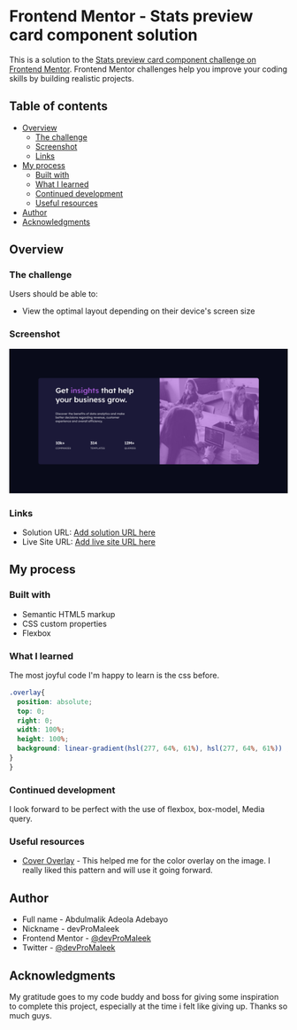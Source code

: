 # Frontend Mentor - Stats preview card component solution

This is a solution to the [Stats preview card component challenge on Frontend Mentor](https://www.frontendmentor.io/challenges/stats-preview-card-component-8JqbgoU62). Frontend Mentor challenges help you improve your coding skills by building realistic projects. 

## Table of contents

- [Overview](#overview)
  - [The challenge](#the-challenge)
  - [Screenshot](#screenshot)
  - [Links](#links)
- [My process](#my-process)
  - [Built with](#built-with)
  - [What I learned](#what-i-learned)
  - [Continued development](#continued-development)
  - [Useful resources](#useful-resources)
- [Author](#author)
- [Acknowledgments](#acknowledgments)

## Overview

### The challenge

Users should be able to:

- View the optimal layout depending on their device's screen size

### Screenshot

![Desktop View](images/Stat%20Component.png)

### Links

- Solution URL: [Add solution URL here](https://your-solution-url.com)
- Live Site URL: [Add live site URL here](https://your-live-site-url.com)

## My process

### Built with

- Semantic HTML5 markup
- CSS custom properties
- Flexbox

### What I learned

The most joyful code I'm happy to learn is the css before. 



```css
.overlay{
  position: absolute;
  top: 0;
  right: 0;
  width: 100%;
  height: 100%;
  background: linear-gradient(hsl(277, 64%, 61%), hsl(277, 64%, 61%)) ;
}
}
```

### Continued development

I look forward to be perfect with the use of flexbox, box-model, Media query.

### Useful resources

- [Cover Overlay](https://www.https://www.youtube.com/watch?v=ZJZtmD3H9Sc) - This helped me for the color overlay on the image. I really liked this pattern and will use it going forward.


## Author

- Full name - Abdulmalik Adeola Adebayo
- Nickname - devProMaleek
- Frontend Mentor - [@devProMaleek](https://www.frontendmentor.io/profile/devProMaleek)
- Twitter - [@devProMaleek](https://www.twitter.com/devProMaleek)


## Acknowledgments

My gratitude goes to my code buddy and boss for giving some inspiration to complete this project, especially at the time i felt like giving up. Thanks so much guys.
